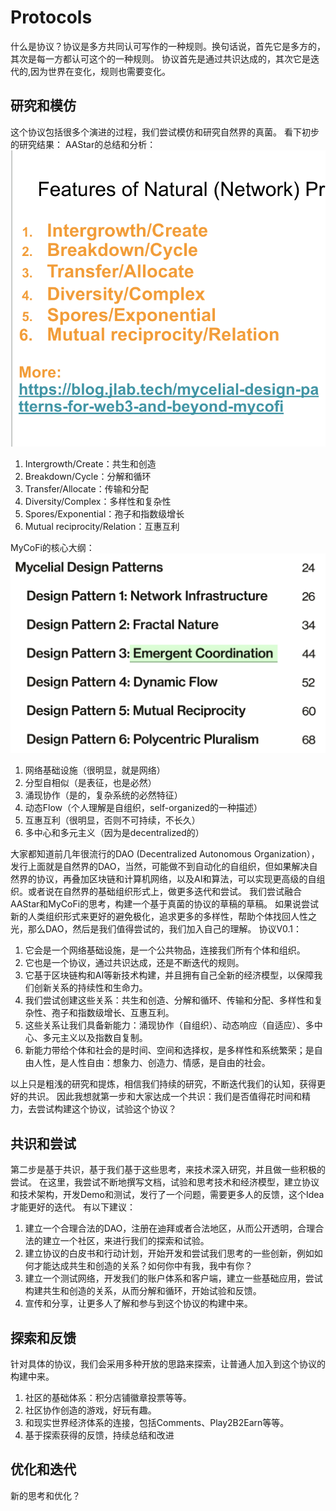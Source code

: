 # Protocols
什么是协议？协议是多方共同认可写作的一种规则。换句话说，首先它是多方的，其次是每一方都认可这个的一种规则。
协议首先是通过共识达成的，其次它是迭代的,因为世界在变化，规则也需要变化。

## 研究和模仿
这个协议包括很多个演进的过程，我们尝试模仿和研究自然界的真菌。
看下初步的研究结果：
AAStar的总结和分析：<img src="https://raw.githubusercontent.com/jhfnetboy/MarkDownImg/main/img/202504011210482.png"/>
1. Intergrowth/Create：共生和创造  
2. Breakdown/Cycle：分解和循环
3. Transfer/Allocate：传输和分配
4. Diversity/Complex：多样性和复杂性
5. Spores/Exponential：孢子和指数级增长
6. Mutual reciprocity/Relation：互惠互利


MyCoFi的核心大纲：<img src="https://raw.githubusercontent.com/jhfnetboy/MarkDownImg/main/img/202410142053960.png"/>
1. 网络基础设施（很明显，就是网络）
2. 分型自相似（是表征，也是必然）
3. 涌现协作（是的，复杂系统的必然特征）
4. 动态Flow（个人理解是自组织，self-organized的一种描述）
5. 互惠互利（很明显，否则不可持续，不长久）
6. 多中心和多元主义（因为是decentralized的）

大家都知道前几年很流行的DAO (Decentralized Autonomous Organization），发行上面就是自然界的DAO，当然，可能做不到自动化的自组织，但如果解决自然界的协议，再叠加区块链和计算机网络，以及AI和算法，可以实现更高级的自组织。或者说在自然界的基础组织形式上，做更多迭代和尝试。
我们尝试融合AAStar和MyCoFi的思考，构建一个基于真菌的协议的草稿的草稿。
如果说尝试新的人类组织形式来更好的避免极化，追求更多的多样性，帮助个体找回人性之光，那么DAO，然后是我们值得尝试的，我们加入自己的理解。
协议V0.1：
1. 它会是一个网络基础设施，是一个公共物品，连接我们所有个体和组织。
2. 它也是一个协议，通过共识达成，还是不断迭代的规则。
3. 它基于区块链构和AI等新技术构建，并且拥有自己全新的经济模型，以保障我们创新关系的持续性和生命力。
4. 我们尝试创建这些关系：共生和创造、分解和循环、传输和分配、多样性和复杂性、孢子和指数级增长、互惠互利。
5. 这些关系让我们具备新能力：涌现协作（自组织）、动态响应（自适应）、多中心、多元主义以及指数自复制。
6. 新能力带给个体和社会的是时间、空间和选择权，是多样性和系统繁荣；是自由人性，是人性自由：想象力、创造力、情感，是自由的社会。

以上只是粗浅的研究和提炼，相信我们持续的研究，不断迭代我们的认知，获得更好的共识。
因此我想就第一步和大家达成一个共识：我们是否值得花时间和精力，去尝试构建这个协议，试验这个协议？

## 共识和尝试
第二步是基于共识，基于我们基于这些思考，来技术深入研究，并且做一些积极的尝试。
在这里，我尝试不断地撰写文档，试验和思考技术和经济模型，建立协议和技术架构，开发Demo和测试，发行了一个问题，需要更多人的反馈，这个Idea才能更好的迭代。
有以下建议：
1. 建立一个合理合法的DAO，注册在迪拜或者合法地区，从而公开透明，合理合法的建立一个社区，来进行我们的探索和试验。
2. 建立协议的白皮书和行动计划，开始开发和尝试我们思考的一些创新，例如如何才能达成共生和创造的关系？如何你中有我，我中有你？
3. 建立一个测试网络，开发我们的账户体系和客户端，建立一些基础应用，尝试构建共生和创造的关系，从而分解和循环，开始试验和反馈。
4. 宣传和分享，让更多人了解和参与到这个协议的构建中来。

## 探索和反馈
针对具体的协议，我们会采用多种开放的思路来探索，让普通人加入到这个协议的构建中来。
1. 社区的基础体系：积分店铺徽章投票等等。
2. 社区协作创造的游戏，好玩有趣。
3. 和现实世界经济体系的连接，包括Comments、Play2B2Earn等等。
4. 基于探索获得的反馈，持续总结和改进
## 优化和迭代
新的思考和优化？